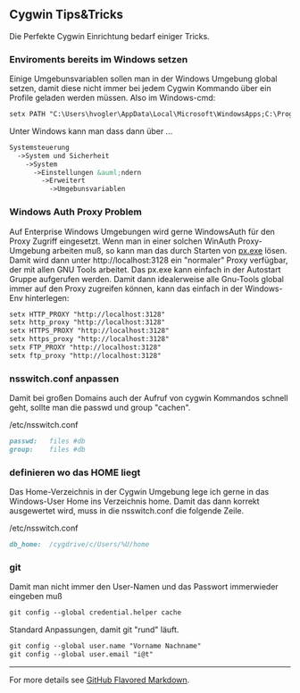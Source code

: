## Cygwin Tips&Tricks

Die Perfekte Cygwin Einrichtung bedarf einiger Tricks.

### Enviroments bereits im Windows setzen

Einige Umgebunsvariablen sollen man in der Windows Umgebung global
setzen, damit diese nicht immer bei jedem Cygwin Kommando &uuml;ber
ein Profile geladen werden m&uuml;ssen.
Also im Windows-cmd:
```markdown
setx PATH "C:\Users\hvogler\AppData\Local\Microsoft\WindowsApps;C:\Program Files\Tools"
```
Unter Windows kann man dass dann &uuml;ber ...
```markdown
Systemsteuerung
  ->System und Sicherheit
    ->System
      ->Einstellungen &auml;ndern
        ->Erweitert
          ->Umgebunsvariablen
```

### Windows Auth Proxy Problem

Auf Enterprise Windows Umgebungen wird gerne WindowsAuth f&uuml;r den
Proxy Zugriff eingesetzt.
Wenn man in einer solchen WinAuth Proxy-Umgebung arbeiten mu&szlig;, 
so kann man das durch Starten von 
[px.exe](https://github.com/genotrance/px)
l&ouml;sen. Damit wird dann unter http://localhost:3128 ein "normaler"
Proxy verf&uuml;gbar, der mit allen GNU Tools arbeitet.
Das px.exe kann einfach in der Autostart Gruppe aufgerufen werden.
Damit dann idealerweise alle Gnu-Tools global immer auf den Proxy
zugreifen k&ouml;nnen, kann das einfach in der Windows-Env hinterlegen:

```markdown
setx HTTP_PROXY "http://localhost:3128"
setx http_proxy "http://localhost:3128"
setx HTTPS_PROXY "http://localhost:3128"
setx https_proxy "http://localhost:3128"
setx FTP_PROXY "http://localhost:3128"
setx ftp_proxy "http://localhost:3128"
```

### nsswitch.conf anpassen

Damit bei gro&szlig;en Domains auch der Aufruf von cygwin Kommandos
schnell geht, sollte man die passwd und group "cachen".

/etc/nsswitch.conf
```markdown
passwd:   files #db
group:    files #db
```

### definieren wo das HOME liegt

Das Home-Verzeichnis in der Cygwin Umgebung lege ich gerne
in das Windows-User Home ins Verzeichnis home. Damit das dann
korrekt ausgewertet wird, muss in die nsswitch.conf die folgende
Zeile.

/etc/nsswitch.conf
```markdown
db_home:  /cygdrive/c/Users/%U/home
```


### git 


Damit man nicht immer den User-Namen und das Passwort immerwieder
eingeben mu&szlig;
```markdown
git config --global credential.helper cache
```

Standard Anpassungen, damit git "rund" l&auml;uft.
```markdown
git config --global user.name "Vorname Nachname"
git config --global user.email "i@t"
```




<hr>

For more details see [GitHub Flavored Markdown](https://guides.github.com/features/mastering-markdown/).

